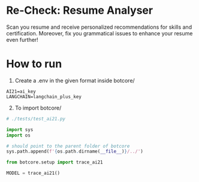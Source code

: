# Re-Check: Resume Analyser
Scan you resume and receive personalized recommendations for skills and certification. Moreover, fix you grammatical issues to enhance your resume even further!

# How to run
1. Create a .env in the given format inside botcore/

```
AI21=ai_key
LANGCHAIN=langchain_plus_key
```
2. To import botcore/

```python
# ./tests/test_ai21.py

import sys
import os

# should point to the parent folder of botcore
sys.path.append(f'{os.path.dirname(__file__)}/../')

from botcore.setup import trace_ai21

MODEL = trace_ai21()
```
